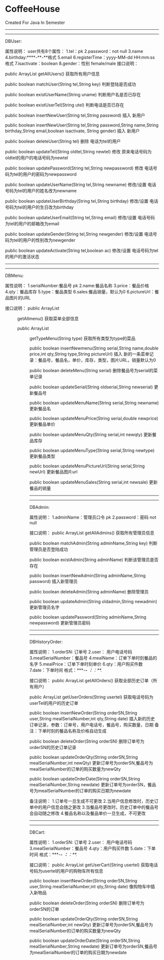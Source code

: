 # CoffeeHouse
Created For Java In Semester

*****************************************
*****************************************
DBUser:

属性说明：
user共有8个属性：
1.tel：pk
2.password：not null
3.name
4.birthday:****-**-**格式
5.email
6.registerTime：yyyy-MM-dd HH:mm:ss格式
7.isactivate：boolean
8.gender：性别 female/male
接口说明：

public ArrayList<User> getAllUsers()
获取所有用户信息

public boolean  matchUser(String tel,String key)
判断登陆是否成功

public boolean existUserName(String uname)
判断用户名是否已存在

public boolean existUserTel(String utel)
判断电话是否已存在

public boolean insertNewUser(String tel,String password)
插入 新用户

public boolean insertNewUser(String tel,String password,String name,String birthday,String email,boolean isactivate, String gender)
插入 新用户

public boolean deleteUser(String tel)
删除 电话为tel的用户

public boolean updateTel(String oldtel,String newtel)
修改 原来电话号码为oldtel的用户的电话号码为newtel

public boolean updatePassword(String tel,String newpassword)
修改 电话号码为tel的用户的密码为newpassword

public boolean updateUserName(String tel,String newname)
修改/设置 电话号码为tel的用户的姓名改为newname

public boolean updateUserBirthday(String tel,String birthday)
修改/设置 电话号码为tel的用户的生日改为birthday

public boolean updateUserEmail(String tel,String email)
修改/设置 电话号码为tel的用户的邮箱改为email

public boolean updateGender(String tel,String newgender)
修改/设置 电话号码为tel的用户的性别改为newgender

public boolean updateActivate(String tel,boolean ac)
修改/设置 电话号码为tel的用户的激活状态


****************************************************************
****************************************************************

DBMenu:

属性说明：
1.serialNumber:餐品号 pk
2.name:餐品名称
3.price：餐品价格
4.qty：餐品库存
5.type：餐品类型
6.sales:餐品销量，默认为0
6.pictureUrl：餐品图片的URL


接口说明：
public ArrayList<Menu> getAllmenu()
获取菜单全部信息

public ArrayList<Menu> getTypeMenu(String type)
获取所有类型为type的菜品

public boolean insertNewmenu(String serial,String name,double price,int qty,String type,String pictureUrl)
插入 新的一条菜单记录：餐品号，餐品名，单价，库存，类型，图片URL，销量默认为0

public boolean deleteMenu(String serial)
删除餐品号为serial的菜单记录

public boolean updateSerial(String oldserial,String newserial)
更新餐品号

public boolean updateMenuName(String serial,String newname)
更新餐品名

public boolean updateMenuPrice(String serial,double newprice)
更新餐品单价

public boolean updateMenuQty(String serial,int newqty)
更新餐品库存

public boolean updateMenuType(String serial,String newtype)
更新餐品类型

public boolean updateMenuPictureUrl(String serial,String newUrl)
更新餐品图片url

public boolean updateMenuSales(String serial,int newsale)
更新餐品的销量

****************************************************************
****************************************************************

DBAdmin:

属性说明：
1.adminName：管理员口令 pk
2.password：密码 not null

接口说明：
public ArrayList<Admin> getAllAdmins()
获取所有管理员信息

public boolean matchAdmin(String adminName,String key)
判断管理员是否登陆成功

public boolean existAdmin(String adminName)
判断该管理员是否存在

public boolean insertNewAdmin(String adminName,String password)
插入新管理员

public boolean deleteAdmin(String adminName)
删除管理员

public boolean updateAdmin(String oldadmin,String newadmin)
更新管理员名字

public boolean updatePassword(String adminName,String newpassword)
更新管理员密码

****************************************************************
****************************************************************
DBHistoryOrder:

属性说明：
1.orderSN: 订单号
2.user： 用户电话号码
3.mealSerialNumber：餐品号
4.mealName：订单下单时刻餐品的名字
5.mealPrice：订单下单时刻单价
6.qty：用户购买件数
7.date：下单时间 格式：****-**-** **：**：**.* 

接口说明：
public ArrayList<Order> getAllOrders()
获取全部历史订单（所有用户）

public ArrayList<Order> getUserOrders(String usertel)
获取电话号码为userTel的用户的历史订单

public boolean insertNewOrder(String orderSN,String user,String mealSerialNumber,int qty,String date)
插入新的历史订单记录，参数：订单号，用户电话号，餐品号，购买数量，日期
备注：下单时刻的餐品名称及价格自动生成

public boolean deleteOrder(String orderSN)
删除订单号为orderSN的历史订单记录

public boolean updateOrderQty(String orderSN,String mealSerialNumber,int newQty)
更新订单号为orderSN,餐品号为mealSerialNumber的订单的购买数量为newQty

public boolean updateOrderDate(String orderSN,String mealSerialNumber,String newdate)
更新订单号为orderSN，餐品号为mealSerialNumber的订单的购买日期为newdate

备注说明：
1.订单号一旦生成不可更改
2.当用户信息修改时，历史订单中的用户信息会随之更改
3.当餐品号更改时，历史订单中的餐品号会自动随之修改
4.餐品名称以及餐品单价一旦生成，不可更改


****************************************************************
****************************************************************

DBCart:

属性说明：
1.orderSN: 订单号
2.user： 用户电话号码
3.mealSerialNumber：餐品号
4.qty：用户购买件数
5.date：下单时间 格式：****-**-** **：**：**.* 

接口说明：
public ArrayList<Order> getUserCart(String usertel)
获取电话号码为usertel的用户的购物车所有信息

public boolean insertNewOrder(String orderSN,String user,String mealSerialNumber,int qty,String date)
像购物车中插入新物品

public boolean deleteOrder(String orderSN)
删除订单号为orderSN的订单

public boolean updateOrderQty(String orderSN,String mealSerialNumber,int newQty)
更新订单号为orderSN,餐品号为mealSerialNumber的订单的购买数量为newQty

public boolean updateOrderDate(String orderSN,String mealSerialNumber,String newdate)
更新订单号为orderSN,餐品号为mealSerialNumber的订单的购买日期为newdate











